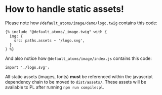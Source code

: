 # How to handle static assets!

Please note how `@default_atoms/image/demo/logo.twig` contains this code:

```
{% include "@default_atoms/_image.twig" with {
  img: {
    src: paths.assets ~ '/logo.svg',
  }
} %}
```

And also notice how `@default_atoms/image/index.js` contains this code:

```
import './logo.svg';
```

All static assets (images, fonts) **must** be referenced within the javascript dependency chain to be moved to `dist/assets/`. These assets will be available to PL after running `npm run compile:pl`.
